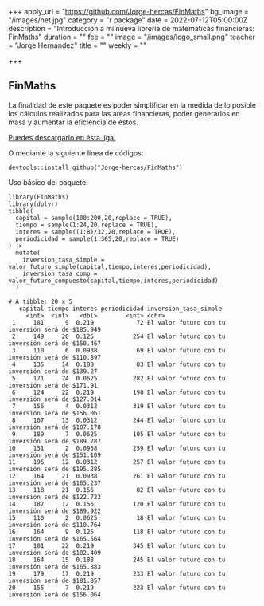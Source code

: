 +++
apply_url = "https://github.com/Jorge-hercas/FinMaths"
bg_image = "/images/net.jpg"
category = "r package"
date = 2022-07-12T05:00:00Z
description = "Introducción a mi nueva librería de matemáticas financieras: FinMaths"
duration = ""
fee = ""
image = "/images/logo_small.png"
teacher = "Jorge Hernández"
title = ""
weekly = ""

+++
## FinMaths

La finalidad de este paquete es poder simplificar en la medida de lo posible los cálculos realizados para las áreas financieras, poder generarlos en masa y aumentar la eficiencia de éstos.

[Puedes descargarlo en ésta liga.](https://github.com/Jorge-hercas/FinMaths "XS")

O mediante la siguiente línea de códigos:

    devtools::install_github("Jorge-hercas/FinMaths") 

Uso básico del paquete:

    library(FinMaths)
    library(dplyr)
    tibble(
      capital = sample(100:200,20,replace = TRUE),
      tiempo = sample(1:24,20,replace = TRUE),
      interes = sample((1:8)/32,20,replace = TRUE),
      periodicidad = sample(1:365,20,replace = TRUE)
    ) |> 
      mutate(
        inversion_tasa_simple = valor_futuro_simple(capital,tiempo,interes,periodicidad),
        inversion_tasa_comp = valor_futuro_compuesto(capital,tiempo,interes,periodicidad)
      )
    
    # A tibble: 20 x 5
       capital tiempo interes periodicidad inversion_tasa_simple                            
         <int>  <int>   <dbl>        <int> <chr>                                            
     1     181      9  0.219            72 El valor futuro con tu inversión será de $185.949
     2     149     20  0.125           254 El valor futuro con tu inversión será de $150.467
     3     110      6  0.0938           69 El valor futuro con tu inversión será de $110.897
     4     135     14  0.188            83 El valor futuro con tu inversión será de $139.27 
     5     171     24  0.0625          282 El valor futuro con tu inversión será de $171.91 
     6     124     22  0.219           198 El valor futuro con tu inversión será de $127.014
     7     156      4  0.0312          319 El valor futuro con tu inversión será de $156.061
     8     107     13  0.0312          244 El valor futuro con tu inversión será de $107.178
     9     189      7  0.0625          105 El valor futuro con tu inversión será de $189.787
    10     151      2  0.0938          259 El valor futuro con tu inversión será de $151.109
    11     195     12  0.0312          257 El valor futuro con tu inversión será de $195.285
    12     164     21  0.0938          261 El valor futuro con tu inversión será de $165.237
    13     118     21  0.156            82 El valor futuro con tu inversión será de $122.722
    14     187     12  0.156           120 El valor futuro con tu inversión será de $189.922
    15     110      2  0.0625           18 El valor futuro con tu inversión será de $110.764
    16     164      9  0.125           118 El valor futuro con tu inversión será de $165.564
    17     101     22  0.219           345 El valor futuro con tu inversión será de $102.409
    18     164     15  0.188           245 El valor futuro con tu inversión será de $165.883
    19     179     17  0.219           233 El valor futuro con tu inversión será de $181.857
    20     155      7  0.219           223 El valor futuro con tu inversión será de $156.064